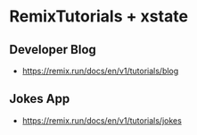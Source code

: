

# RemixTutorials + xstate

## Developer Blog
- https://remix.run/docs/en/v1/tutorials/blog


## Jokes App
- https://remix.run/docs/en/v1/tutorials/jokes